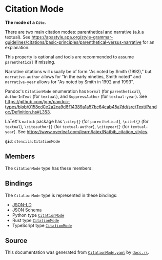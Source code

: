 # Citation Mode

**The mode of a `Cite`.**

There are two main citation modes: parenthetical and narrative (a.k.a textual).
See https://apastyle.apa.org/style-grammar-guidelines/citations/basic-principles/parenthetical-versus-narrative
for an explanation.

This property is optional and tools are recommended to assume `parenthetical` if missing.

Narrative citations will usually be of form "As noted by Smith (1992)," but `narrative-author`
allows for "In the early nineties, Smith noted" and `narrative-year` allows for "As noted by Smith in 1992 and 1993".

Pandoc's `CitationMode` enumeration has `Normal` (for `parenthetical`), `AuthorInText` (for `textual`),
and `SuppressAuthor` (for `textual-year`).
See https://github.com/jgm/pandoc-types/blob/0158cd0e2a2ca9d6f14389a1a57bc64cab45a7dd/src/Text/Pandoc/Definition.hs#L353.

LaTeX's `natbib` package has `\citep{}` (for `parenthetical`), `\citet{}` (for `textual`),
`\citeauthor{}` (for `textual-author`), `\citeyear{}` (for `textual-year`).
See https://www.overleaf.com/learn/latex/Natbib_citation_styles.


**`@id`**: `stencila:CitationMode`

## Members

The `CitationMode` type has these members:



## Bindings

The `CitationMode` type is represented in these bindings:

- [JSON-LD](https://stencila.dev/CitationMode.jsonld)
- [JSON Schema](https://stencila.dev/CitationMode.schema.json)
- Python type [`CitationMode`](https://github.com/stencila/stencila/blob/main/python/stencila/types/citation_mode.py)
- Rust type [`CitationMode`](https://github.com/stencila/stencila/blob/main/rust/schema/src/types/citation_mode.rs)
- TypeScript type [`CitationMode`](https://github.com/stencila/stencila/blob/main/typescript/src/types/CitationMode.ts)

## Source

This documentation was generated from [`CitationMode.yaml`](https://github.com/stencila/stencila/blob/main/schema/CitationMode.yaml) by [`docs.rs`](https://github.com/stencila/stencila/blob/main/rust/schema-gen/src/docs.rs).